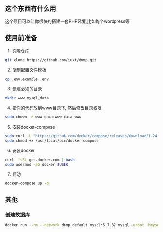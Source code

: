## 这个东西有什么用

这个项目可以让你很快的搭建一套PHP环境,比如跑个wordpress等

## 使用前准备

1. 克隆仓库
```bash
git clone https://github.com/iuxt/dnmp.git
```
2. 复制配置文件模板
```bash
cp .env.example .env
```

3. 创建必须的目录
```bash
mkdir www mysql_data
```
4. 把你的代码放到www目录下, 然后修改目录权限
```bash
sudo chown -R www-data:www-data www
```
5. 安装docker-compose
```bash
sudo curl -L "https://github.com/docker/compose/releases/download/1.24.1/docker-compose-$(uname -s)-$(uname -m)" -o /usr/local/bin/docker-compose
sudo chmod +x /usr/local/bin/docker-compose
```

6. 安装docker
```bash
curl -fsSL get.docker.com | bash
sudo usermod -aG docker $USER
```

7. 启动
```bash
docker-compose up -d
```

## 其他
### 创建数据库
```bash
docker run --rm --network dnmp_default mysql:5.7.32 mysql -uroot -hmysql -p123456 -e 'CREATE DATABASE `wordpress` CHARACTER SET 'utf8mb4' COLLATE 'utf8mb4_general_ci';'
```
